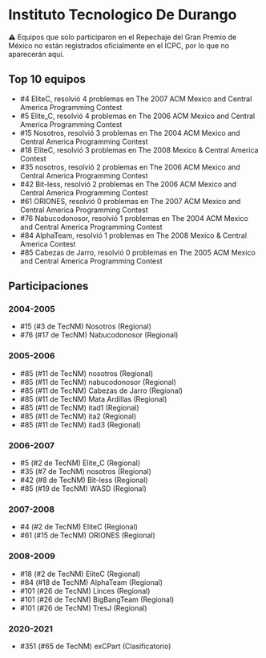 # Instituto Tecnologico De Durango

:warning: Equipos que solo participaron en el Repechaje del Gran Premio de México no están registrados oficialmente en el ICPC, por lo que no aparecerán aquí.

## Top 10 equipos

- #4 EliteC, resolvió 4 problemas en The 2007 ACM Mexico and Central America Programming Contest
- #5 Elite_C, resolvió 4 problemas en The 2006 ACM Mexico and Central America Programming Contest
- #15 Nosotros, resolvió 3 problemas en The 2004 ACM Mexico and Central America Programming Contest
- #18 EliteC, resolvió 3 problemas en The 2008 Mexico & Central America Contest
- #35 nosotros, resolvió 2 problemas en The 2006 ACM Mexico and Central America Programming Contest
- #42 Bit-less, resolvió 2 problemas en The 2006 ACM Mexico and Central America Programming Contest
- #61 ORIONES, resolvió 0 problemas en The 2007 ACM Mexico and Central America Programming Contest
- #76 Nabucodonosor, resolvió 1 problemas en The 2004 ACM Mexico and Central America Programming Contest
- #84 AlphaTeam, resolvió 1 problemas en The 2008 Mexico & Central America Contest
- #85 Cabezas de Jarro, resolvió 0 problemas en The 2005 ACM Mexico and Central America Programming Contest

## Participaciones

### 2004-2005

- #15 (#3 de TecNM) Nosotros (Regional)
- #76 (#17 de TecNM) Nabucodonosor (Regional)

### 2005-2006

- #85 (#11 de TecNM) nosotros (Regional)
- #85 (#11 de TecNM) nabucodonosor (Regional)
- #85 (#11 de TecNM) Cabezas de Jarro (Regional)
- #85 (#11 de TecNM) Mata Ardillas (Regional)
- #85 (#11 de TecNM) itad1 (Regional)
- #85 (#11 de TecNM) ita2 (Regional)
- #85 (#11 de TecNM) itad3 (Regional)

### 2006-2007

- #5 (#2 de TecNM) Elite_C (Regional)
- #35 (#7 de TecNM) nosotros (Regional)
- #42 (#8 de TecNM) Bit-less (Regional)
- #85 (#19 de TecNM) WASD (Regional)

### 2007-2008

- #4 (#2 de TecNM) EliteC (Regional)
- #61 (#15 de TecNM) ORIONES (Regional)

### 2008-2009

- #18 (#2 de TecNM) EliteC (Regional)
- #84 (#18 de TecNM) AlphaTeam (Regional)
- #101 (#26 de TecNM) Linces (Regional)
- #101 (#26 de TecNM) BigBangTeam (Regional)
- #101 (#26 de TecNM) TresJ (Regional)

### 2020-2021

- #351 (#65 de TecNM) exCPart (Clasificatorio)



